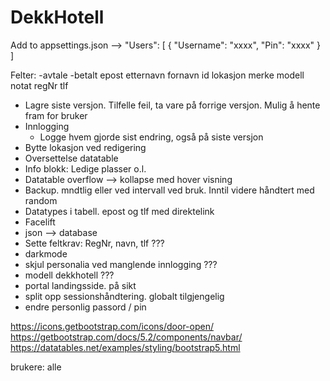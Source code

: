 
# DekkHotell

Add to appsettings.json -->
"Users": [
    {
      "Username": "xxxx",
      "Pin": "xxxx"
    }
  ]
  
  
  
Felter:
-avtale
-betalt
epost
etternavn
fornavn
id
lokasjon
merke
modell
notat
regNr
tlf

* Lagre siste versjon. Tilfelle feil, ta vare på forrige versjon. Mulig å hente fram for bruker
* Innlogging
	* Logge hvem gjorde sist endring, også på siste versjon
* Bytte lokasjon ved redigering
* Oversettelse datatable
* Info blokk: Ledige plasser o.l.
* Datatable overflow --> kollapse med hover visning
* Backup. mndtlig eller ved intervall ved bruk. Inntil videre håndtert med random
* Datatypes i tabell. epost og tlf med direktelink
* Facelift
* json --> database
* Sette feltkrav: RegNr, navn, tlf ???
* darkmode
* skjul personalia ved manglende innlogging ???
* modell dekkhotell ???
* portal landingsside. på sikt
* split opp sessionshåndtering. globalt tilgjengelig
* endre personlig passord / pin

https://icons.getbootstrap.com/icons/door-open/
https://getbootstrap.com/docs/5.2/components/navbar/
https://datatables.net/examples/styling/bootstrap5.html

brukere: alle
